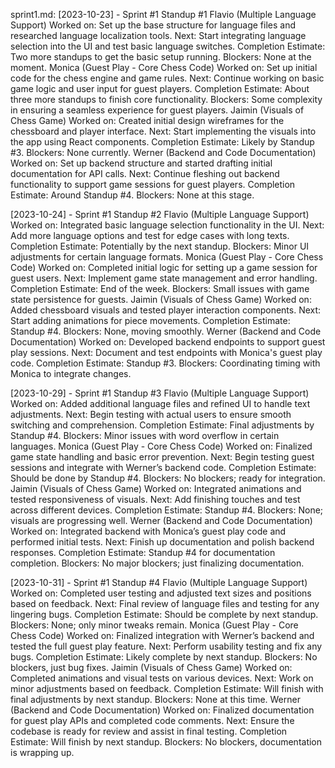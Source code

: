 sprint1.md:
[2023-10-23] - Sprint #1 Standup #1
Flavio (Multiple Language Support)
Worked on: Set up the base structure for language files and researched language localization tools.
Next: Start integrating language selection into the UI and test basic language switches.
Completion Estimate: Two more standups to get the basic setup running.
Blockers: None at the moment.
Monica (Guest Play - Core Chess Code)
Worked on: Set up initial code for the chess engine and game rules.
Next: Continue working on basic game logic and user input for guest players.
Completion Estimate: About three more standups to finish core functionality.
Blockers: Some complexity in ensuring a seamless experience for guest players.
Jaimin (Visuals of Chess Game)
Worked on: Created initial design wireframes for the chessboard and player interface.
Next: Start implementing the visuals into the app using React components.
Completion Estimate: Likely by Standup #3.
Blockers: None currently.
Werner (Backend and Code Documentation)
Worked on: Set up backend structure and started drafting initial documentation for API calls.
Next: Continue fleshing out backend functionality to support game sessions for guest players.
Completion Estimate: Around Standup #4.
Blockers: None at this stage.

[2023-10-24] - Sprint #1 Standup #2
Flavio (Multiple Language Support)
Worked on: Integrated basic language selection functionality in the UI.
Next: Add more language options and test for edge cases with long texts.
Completion Estimate: Potentially by the next standup.
Blockers: Minor UI adjustments for certain language formats.
Monica (Guest Play - Core Chess Code)
Worked on: Completed initial logic for setting up a game session for guest users.
Next: Implement game state management and error handling.
Completion Estimate: End of the week.
Blockers: Small issues with game state persistence for guests.
Jaimin (Visuals of Chess Game)
Worked on: Added chessboard visuals and tested player interaction components.
Next: Start adding animations for piece movements.
Completion Estimate: Standup #4.
Blockers: None, moving smoothly.
Werner (Backend and Code Documentation)
Worked on: Developed backend endpoints to support guest play sessions.
Next: Document and test endpoints with Monica's guest play code.
Completion Estimate: Standup #3.
Blockers: Coordinating timing with Monica to integrate changes.

[2023-10-29] - Sprint #1 Standup #3
Flavio (Multiple Language Support)
Worked on: Added additional language files and refined UI to handle text adjustments.
Next: Begin testing with actual users to ensure smooth switching and comprehension.
Completion Estimate: Final adjustments by Standup #4.
Blockers: Minor issues with word overflow in certain languages.
Monica (Guest Play - Core Chess Code)
Worked on: Finalized game state handling and basic error prevention.
Next: Begin testing guest sessions and integrate with Werner’s backend code.
Completion Estimate: Should be done by Standup #4.
Blockers: No blockers; ready for integration.
Jaimin (Visuals of Chess Game)
Worked on: Integrated animations and tested responsiveness of visuals.
Next: Add finishing touches and test across different devices.
Completion Estimate: Standup #4.
Blockers: None; visuals are progressing well.
Werner (Backend and Code Documentation)
Worked on: Integrated backend with Monica’s guest play code and performed initial tests.
Next: Finish up documentation and polish backend responses.
Completion Estimate: Standup #4 for documentation completion.
Blockers: No major blockers; just finalizing documentation.

[2023-10-31] - Sprint #1 Standup #4
Flavio (Multiple Language Support)
Worked on: Completed user testing and adjusted text sizes and positions based on feedback.
Next: Final review of language files and testing for any lingering bugs.
Completion Estimate: Should be complete by next standup.
Blockers: None; only minor tweaks remain.
Monica (Guest Play - Core Chess Code)
Worked on: Finalized integration with Werner’s backend and tested the full guest play feature.
Next: Perform usability testing and fix any bugs.
Completion Estimate: Likely complete by next standup.
Blockers: No blockers, just bug fixes.
Jaimin (Visuals of Chess Game)
Worked on: Completed animations and visual tests on various devices.
Next: Work on minor adjustments based on feedback.
Completion Estimate: Will finish with final adjustments by next standup.
Blockers: None at this time.
Werner (Backend and Code Documentation)
Worked on: Finalized documentation for guest play APIs and completed code comments.
Next: Ensure the codebase is ready for review and assist in final testing.
Completion Estimate: Will finish by next standup.
Blockers: No blockers, documentation is wrapping up.
